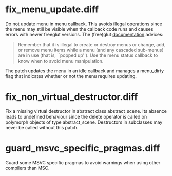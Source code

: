 fix_menu_update.diff
====================

Do not update menu in menu callback. This avoids illegal operations since the
menu may still be visible when the callback code runs and causes errors with
newer freeglut versions. The (free)glut [documentation][1] advices:

> Remember that it is illegal to create or destroy menus or change, add, or
> remove menu items while a menu (and any cascaded sub-menus) are in use (that
> is, ``popped up''). Use the menu status callback to know when to avoid menu
> manipulation.

The patch updates the menu in an idle callback and
manages a menu_dirty flag that indicates whether or not the menu requires
updating.

fix_non_virtual_destructor.diff
===============================

Fix a missing virtual destructor in abstract class abstract_scene. Its absence
leads to undefined behaviour since the delete operator is called on polymorph
objects of type abstract_scene. Destructors in subclasses may never be called
without this patch.

guard_msvc_specific_pragmas.diff
================================

Guard some MSVC specific pragmas to avoid warnings when using other compilers
than MSC.

  [1]: http://www.opengl.org/resources/libraries/glut/spec3/node90.html

